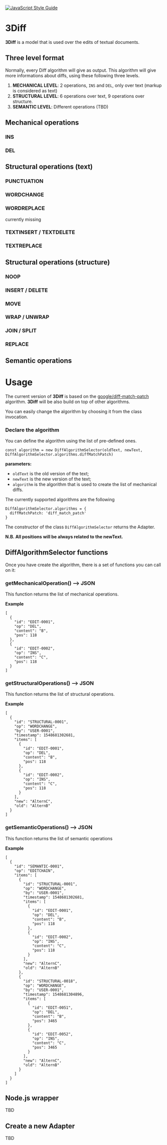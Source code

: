 [![JavaScript Style Guide](https://cdn.rawgit.com/standard/standard/master/badge.svg)](https://github.com/standard/standard)

# 3Diff
**3Diff** is a model that is used over the edits of textual documents.

## Three level format
Normally, every Diff algorithm will give as output. This algorithm will give more informations about diffs, using these following three levels.

1. **MECHANICAL LEVEL**: 2 operations, `INS` and `DEL`, only over text (markup is considered as text)
2. **STRUCTURAL LEVEL**: 6 operations over text, 9 operations over structure.
3. **SEMANTIC LEVEL**: Different operations (TBD)

## Mechanical operations

### INS

### DEL

## Structural operations (text)

### PUNCTUATION

### WORDCHANGE

### WORDREPLACE

currently missing

### TEXTINSERT / TEXTDELETE

### TEXTREPLACE

## Structural operations (structure)

### NOOP

### INSERT / DELETE

### MOVE

### WRAP / UNWRAP

### JOIN / SPLIT

### REPLACE

## Semantic operations

# Usage

The current version of **3Diff** is based on the [google/diff-match-patch](https://github.com/google/diff-match-patch) algorithm. **3Diff** will be also build on top of other algorithms.

You can easily change the algorithm by choosing it from the class invocation.

### Declare the algorithm

You can define the algorithm using the list of pre-defined ones.

`const algorithm = new DiffAlgorithmSelector(oldText, newText, DiffAlgorithmSelector.algorithms.diffMatchPatch)`

**parameters:**

* `oldText` is the old version of the text;
* `newText` is the new version of the text;
* `algorithm` is the algorithm that is used to create the list of mechanical diffs.

The currently supported algorithms are the following
```
DiffAlgorithmSelector.algorithms = {
  diffMatchPatch: 'diff_match_patch'
}
```

The constructor of the class `DiffAlgorithmSelector` returns the Adapter.

**N.B. All positions will be always related to the newText.**

## DiffAlgorithmSelector functions

Once you have create the algorithm, there is a set of functions you can call on it:

### getMechanicalOperation() --> JSON

This function returns the list of mechanical operations.

**Example**

```
[
  {
    "id": "EDIT-0001",
    "op": "DEL",
    "content": "B",
    "pos": 118
  },
  {
    "id": "EDIT-0002",
    "op": "INS",
    "content": "C",
    "pos": 118
  }
]
```

### getStructuralOperations() --> JSON

This function returns the list of structural operations.

**Example**

```
[
  {
    "id": "STRUCTURAL-0001",
    "op": "WORDCHANGE",
    "by": "USER-0001",
    "timestamp": 1548681302681,
    "items": [
      {
        "id": "EDIT-0001",
        "op": "DEL",
        "content": "B",
        "pos": 118
      },
      {
        "id": "EDIT-0002",
        "op": "INS",
        "content": "C",
        "pos": 118
      }
    ],
    "new": "AlternC",
    "old": "AlternB"
  }
]
```

### getSemanticOperations() --> JSON

This function returns the list of semantic operations

**Example**

```
[
  {
    "id": "SEMANTIC-0001",
    "op": "EDITCHAIN",
    "items": [
      {
        "id": "STRUCTURAL-0001",
        "op": "WORDCHANGE",
        "by": "USER-0001",
        "timestamp": 1548681302681,
        "items": [
          {
            "id": "EDIT-0001",
            "op": "DEL",
            "content": "B",
            "pos": 118
          },
          {
            "id": "EDIT-0002",
            "op": "INS",
            "content": "C",
            "pos": 118
          }
        ],
        "new": "AlternC",
        "old": "AlternB"
      },
      {
        "id": "STRUCTURAL-0018",
        "op": "WORDCHANGE",
        "by": "USER-0001",
        "timestamp": 1548681304896,
        "items": [
          {
            "id": "EDIT-0051",
            "op": "DEL",
            "content": "B",
            "pos": 3465
          },
          {
            "id": "EDIT-0052",
            "op": "INS",
            "content": "C",
            "pos": 3465
          }
        ],
        "new": "AlternC",
        "old": "AlternB"
      }
    ]
  }
]
```

## Node.js wrapper

TBD

## Create a new Adapter

TBD
